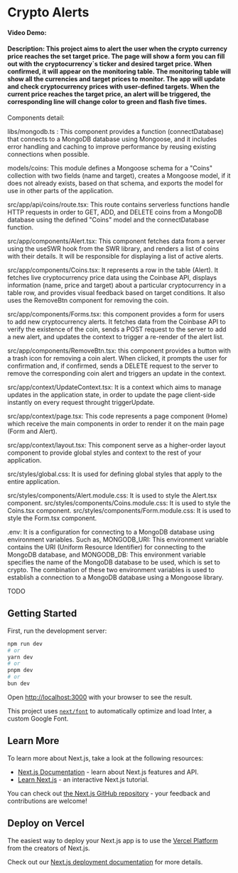 # Crypto Alerts
#### Video Demo:  <URL HERE>
#### Description: This project aims to alert the user when the crypto currency price reaches the set target price. The page will show a form you can fill out with the cryptocurrency`s ticker and desired target price. When confirmed, it will appear on the monitoring table. The monitoring table will show all the currencies and target prices to monitor. The app will update and check cryptocurrency prices with user-defined targets. When the current price reaches the target price, an alert will be triggered, the corresponding line will change color to green and flash five times.

Components detail:

libs/mongodb.ts : This component provides a function (connectDatabase) that connects to a MongoDB database using Mongoose, and it includes error handling and caching to improve performance by reusing existing connections when possible.

models/coins: This module defines a Mongoose schema for a "Coins" collection with two fields (name and target), creates a Mongoose model, if it does not already exists, based on that schema, and exports the model for use in other parts of the application.

src/app/api/coins/route.tsx: This route contains serverless functions handle HTTP requests in order to GET, ADD, and DELETE coins from a MongoDB database using the defined "Coins" model and the connectDatabase function.

src/app/components/Alert.tsx: This component fetches data from a server using the useSWR hook from the SWR library, and renders a list of coins with their details. It will be responsible for displaying a list of active alerts.

src/app/components/Coins.tsx: It represents a row in the table (Alert). It fetches live cryptocurrency price data using the Coinbase API, displays information (name, price and target) about a particular cryptocurrency in a table row, and provides visual feedback based on target conditions. It also uses the RemoveBtn component for removing the coin.

src/app/components/Forms.tsx: this component provides a form for users to add new cryptocurrency alerts. It fetches data from the Coinbase API to verify the existence of the coin, sends a POST request to the server to add a new alert, and updates the context to trigger a re-render of the alert list.

src/app/components/RemoveBtn.tsx: this component provides a button with a trash icon for removing a coin alert. When clicked, it prompts the user for confirmation and, if confirmed, sends a DELETE request to the server to remove the corresponding coin alert and triggers an update in the context.

src/app/context/UpdateContext.tsx: It is a context which aims to manage updates in the application state, in order to update the page client-side instantly on every request throught triggerUpdate.

src/app/context/page.tsx: This code represents a page component (Home) which receive the main components in order to render it on the main page (Form and Alert).

src/app/context/layout.tsx: This component serve as a higher-order layout component to provide global styles and context to the rest of your application.

src/styles/global.css: It is used for defining global styles that apply to the entire application.

src/styles/components/Alert.module.css: It is used to style the Alert.tsx component.
src/styles/components/Coins.module.css: It is used to style the Coins.tsx component.
src/styles/components/Form.module.css: It is used to style the Form.tsx component.

.env: It is a configuration for connecting to a MongoDB database using environment variables. Such as, MONGODB_URI: This environment variable contains the URI (Uniform Resource Identifier) for connecting to the MongoDB database, and MONGODB_DB: This environment variable specifies the name of the MongoDB database to be used, which is set to crypto. The combination of these two environment variables is used to establish a connection to a MongoDB database using a Mongoose library.

TODO
###

## Getting Started

First, run the development server:

```bash
npm run dev
# or
yarn dev
# or
pnpm dev
# or
bun dev
```

Open [http://localhost:3000](http://localhost:3000) with your browser to see the result.

This project uses [`next/font`](https://nextjs.org/docs/basic-features/font-optimization) to automatically optimize and load Inter, a custom Google Font.

## Learn More

To learn more about Next.js, take a look at the following resources:

- [Next.js Documentation](https://nextjs.org/docs) - learn about Next.js features and API.
- [Learn Next.js](https://nextjs.org/learn) - an interactive Next.js tutorial.

You can check out [the Next.js GitHub repository](https://github.com/vercel/next.js/) - your feedback and contributions are welcome!

## Deploy on Vercel

The easiest way to deploy your Next.js app is to use the [Vercel Platform](https://vercel.com/new?utm_medium=default-template&filter=next.js&utm_source=create-next-app&utm_campaign=create-next-app-readme) from the creators of Next.js.

Check out our [Next.js deployment documentation](https://nextjs.org/docs/deployment) for more details.
